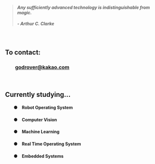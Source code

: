 > #### *Any sufficiently advanced technology is indistinguishable from magic.*
> ##### - Arthur C. Clarke

　

## **To contact:**
### 　　**[godrover@kakao.com](mailto:godrover@kakao.com)**

　

## **Currently studying...**

#### 　　●　Robot Operating System
#### 　　●　Computer Vision
#### 　　●　Machine Learning
#### 　　●　Real Time Operating System
#### 　　●　Embedded Systems
